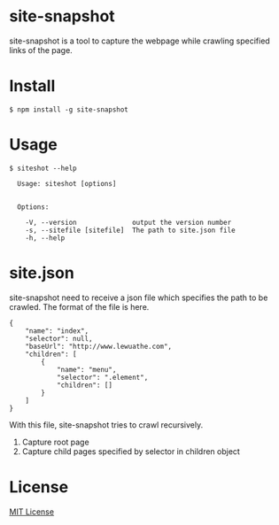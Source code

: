 site-snapshot
===

site-snapshot is a tool to capture the webpage while crawling specified links of the page.

# Install

```
$ npm install -g site-snapshot
```

# Usage

```
$ siteshot --help

  Usage: siteshot [options]


  Options:

    -V, --version              output the version number
    -s, --sitefile [sitefile]  The path to site.json file
    -h, --help
```

# site.json

site-snapshot need to receive a json file which specifies the path to be crawled. The format of the file is here.

```
{
	"name": "index",
	"selector": null,
	"baseUrl": "http://www.lewuathe.com",
	"children": [
		{
			"name": "menu",
			"selector": ".element",
			"children": []
		}
	]
}
```

With this file, site-snapshot tries to crawl recursively.

1. Capture root page
2. Capture child pages specified by selector in children object


# License

[MIT License](https://opensource.org/licenses/MIT)
